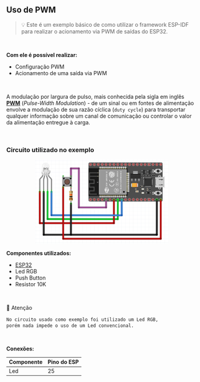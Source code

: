 ## Uso de PWM

> :bulb: Este é um exemplo básico de como utilizar o framework ESP-IDF para realizar o acionamento via PWM de saídas do ESP32.

<br>


**Com ele é possível realizar:**

- Configuração PWM
- Acionamento de uma saída via PWM

<br>

A modulação por largura de pulso, mais conhecida pela sigla em inglês **[PWM](https://pt.wikipedia.org/wiki/Modula%C3%A7%C3%A3o_por_largura_de_pulso)** (*Pulse-Width Modulation*) - de um sinal ou em fontes de alimentação envolve a modulação de sua razão cíclica (`duty cycle`) para transportar qualquer informação sobre um canal de comunicação ou controlar o valor da alimentação entregue à carga.

<br>

### Circuito utilizado no exemplo

<p align="center">
   <img src="../.github/esp32_proto.png" alt="Esquemático" width="70%"/>  
</p>

**Componentes utilizados:**

- [ESP32](https://docs.espressif.com/projects/esp-idf/en/latest/esp32/hw-reference/esp32/get-started-devkitc.html)
- Led RGB
- Push Button
- Resistor 10K

<br>

:vertical_traffic_light: Atenção
```
No circuito usado como exemplo foi utilizado um Led RGB, 
porém nada impede o uso de um Led convencional.
```
<br>

**Conexões:**

| Componente       | Pino do ESP |
| -----------------| ----------- |
| Led              | 25          | 
